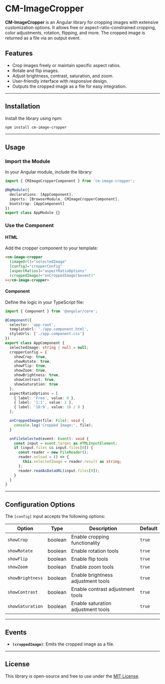 
# CM-ImageCropper

**CM-ImageCropper** is an Angular library for cropping images with extensive customization options. It allows free or aspect-ratio-constrained cropping, color adjustments, rotation, flipping, and more. The cropped image is returned as a file via an output event.

## Features

- Crop images freely or maintain specific aspect ratios.
- Rotate and flip images.
- Adjust brightness, contrast, saturation, and zoom.
- User-friendly interface with responsive design.
- Outputs the cropped image as a file for easy integration.

---

## Installation

Install the library using npm:

```bash
npm install cm-image-cropper
```

---

## Usage

### Import the Module

In your Angular module, include the library:

```typescript
import { CMImageCropperComponent } from 'cm-image-cropper';

@NgModule({
  declarations: [AppComponent],
  imports: [BrowserModule, CMImageCropperComponent],
  bootstrap: [AppComponent]
})
export class AppModule {}
```

### Use the Component

#### HTML

Add the cropper component to your template:

```html
<cm-image-cropper
  [imageUrl]="selectedImage"
  [config]="cropperConfig"
  [aspectRatios]="aspectRatioOptions"
  (croppedImage)="onCroppedImage($event)"
></cm-image-cropper>
```

#### Component

Define the logic in your TypeScript file:

```typescript
import { Component } from '@angular/core';

@Component({
  selector: 'app-root',
  templateUrl: './app.component.html',
  styleUrls: ['./app.component.css']
})
export class AppComponent {
  selectedImage: string | null = null;
  cropperConfig = {
    showCrop: true,
    showRotate: true,
    showFlip: true,
    showZoom: true,
    showBrightness: true,
    showContrast: true,
    showSaturation: true
  };
  aspectRatioOptions = [
    { label: 'Free', value: 0 },
    { label: '1:1', value: 1 },
    { label: '16:9', value: 16 / 9 }
  ];

  onCroppedImage(file: File): void {
    console.log('Cropped Image:', file);
  }

  onFileSelected(event: Event): void {
    const input = event.target as HTMLInputElement;
    if (input.files && input.files[0]) {
      const reader = new FileReader();
      reader.onload = () => {
        this.selectedImage = reader.result as string;
      };
      reader.readAsDataURL(input.files[0]);
    }
  }
}
```

---

## Configuration Options

The `[config]` input accepts the following options:

| Option           | Type    | Description                                   | Default |
|-------------------|---------|-----------------------------------------------|---------|
| `showCrop`        | boolean | Enable cropping functionality                | `true`  |
| `showRotate`      | boolean | Enable rotation tools                        | `true`  |
| `showFlip`        | boolean | Enable flip tools                            | `true`  |
| `showZoom`        | boolean | Enable zoom tools                            | `true`  |
| `showBrightness`  | boolean | Enable brightness adjustment tools           | `true`  |
| `showContrast`    | boolean | Enable contrast adjustment tools             | `true`  |
| `showSaturation`  | boolean | Enable saturation adjustment tools           | `true`  |

---

## Events

- **`(croppedImage)`**: Emits the cropped image as a file.

---

## License

This library is open-source and free to use under the [MIT License](LICENSE).